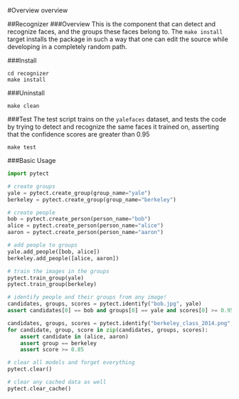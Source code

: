 #Overview
overview

##Recognizer
###Overview
This is the component that can detect and recognize faces, and the groups these faces belong to. The `make install` target installs the package in such a way that one can edit the source while developing in a completely random path.

###Install
```
cd recognizer
make install
```
###Uninstall
```
make clean
```

###Test
The test script trains on the `yalefaces` dataset, and tests the code by trying to detect and recognize the same faces it trained on, asserting that the confidence scores are greater than 0.95

```
make test
```

###Basic Usage

```python
import pytect

# create groups
yale = pytect.create_group(group_name="yale")
berkeley = pytect.create_group(group_name="berkeley")

# create people
bob = pytect.create_person(person_name="bob")
alice = pytect.create_person(person_name="alice")
aaron = pytect.create_person(person_name="aaron")

# add people to groups
yale.add_people([bob, alice])
berkeley.add_people([alice, aaron])

# train the images in the groups
pytect.train_group(yale)
pytect.train_group(berkeley)

# identify people and their groups from any image!
candidates, groups, scores = pytect.identify("bob.jpg", yale)
assert candidates[0] == bob and groups[0] == yale and scores[0] >= 0.95

candidates, groups, scores = pytect.identify("berkeley_class_2014.png", berkeley)
for candidate, group, score in zip(candidates, groups, scores):
    assert candidate in (alice, aaron)
    assert group == berkeley
    assert score >= 0.85

# clear all models and forget everything
pytect.clear()

# clear any cached data as well
pytect.clear_cache()
```
